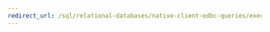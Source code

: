 ```yaml
---
redirect_url: /sql/relational-databases/native-client-odbc-queries/executing-statements/batches-of-statements?toc=%2fsql%2frelational-databases%2fnative-client-odbc-queries%2fexecuting-statements%2ftoc.json
---
```

